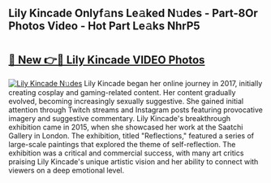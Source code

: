 ## Lily Kincade Onlyf𝚊ns Le𝚊ked N𝚞des - Part-8Or Photos Video - Hot Part Le𝚊ks NhrP5

# <h2><a href="http://ac50736.deff.icu/?id=Lily+Kincade">🔗 New 👉🔴 Lily Kincade VIDEO Photos</a></h2>

[![Lily Kincade N𝚞des](https://i.imgur.com/rIISA9y.gif)](http://ac50736.deff.icu/?id=Lily+Kincade)
Lily Kincade began her online journey in 2017, initially creating cosplay and gaming-related content. Her content gradually evolved, becoming increasingly sexually suggestive. She gained initial attention through Twitch streams and Instagram posts featuring provocative imagery and suggestive commentary. Lily Kincade's breakthrough exhibition came in 2015, when she showcased her work at the Saatchi Gallery in London. The exhibition, titled "Reflections," featured a series of large-scale paintings that explored the theme of self-reflection. The exhibition was a critical and commercial success, with many art critics praising Lily Kincade's unique artistic vision and her ability to connect with viewers on a deep emotional level.
